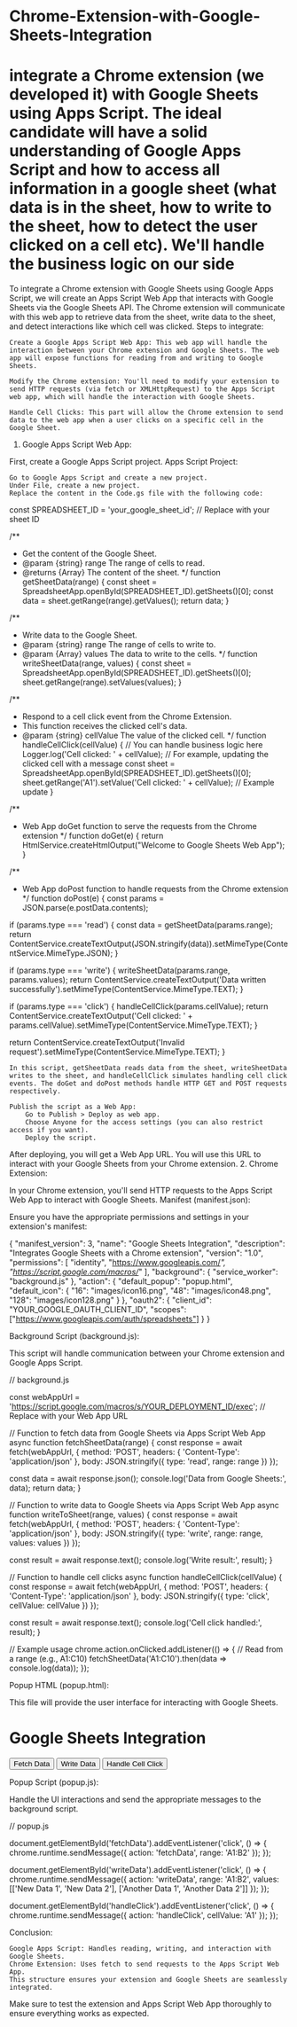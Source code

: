 # Chrome-Extension-with-Google-Sheets-Integration
 integrate a Chrome extension (we developed it) with Google Sheets using Apps Script. The ideal candidate will have a solid understanding of Google Apps Script and how to access all information in a google sheet (what data is in the sheet, how to write to the sheet, how to detect the user clicked on a cell etc). We'll handle the business logic on our side
 ==============
To integrate a Chrome extension with Google Sheets using Google Apps Script, we will create an Apps Script Web App that interacts with Google Sheets via the Google Sheets API. The Chrome extension will communicate with this web app to retrieve data from the sheet, write data to the sheet, and detect interactions like which cell was clicked.
Steps to integrate:

    Create a Google Apps Script Web App: This web app will handle the interaction between your Chrome extension and Google Sheets. The web app will expose functions for reading from and writing to Google Sheets.

    Modify the Chrome extension: You'll need to modify your extension to send HTTP requests (via fetch or XMLHttpRequest) to the Apps Script web app, which will handle the interaction with Google Sheets.

    Handle Cell Clicks: This part will allow the Chrome extension to send data to the web app when a user clicks on a specific cell in the Google Sheet.

1. Google Apps Script Web App:

First, create a Google Apps Script project.
Apps Script Project:

    Go to Google Apps Script and create a new project.
    Under File, create a new project.
    Replace the content in the Code.gs file with the following code:

const SPREADSHEET_ID = 'your_google_sheet_id'; // Replace with your sheet ID

/**
 * Get the content of the Google Sheet.
 * @param {string} range The range of cells to read.
 * @returns {Array} The content of the sheet.
 */
function getSheetData(range) {
  const sheet = SpreadsheetApp.openById(SPREADSHEET_ID).getSheets()[0];
  const data = sheet.getRange(range).getValues();
  return data;
}

/**
 * Write data to the Google Sheet.
 * @param {string} range The range of cells to write to.
 * @param {Array} values The data to write to the cells.
 */
function writeSheetData(range, values) {
  const sheet = SpreadsheetApp.openById(SPREADSHEET_ID).getSheets()[0];
  sheet.getRange(range).setValues(values);
}

/**
 * Respond to a cell click event from the Chrome Extension.
 * This function receives the clicked cell's data.
 * @param {string} cellValue The value of the clicked cell.
 */
function handleCellClick(cellValue) {
  // You can handle business logic here
  Logger.log('Cell clicked: ' + cellValue);
  // For example, updating the clicked cell with a message
  const sheet = SpreadsheetApp.openById(SPREADSHEET_ID).getSheets()[0];
  sheet.getRange('A1').setValue('Cell clicked: ' + cellValue); // Example update
}

/**
 * Web App doGet function to serve the requests from the Chrome extension
 */
function doGet(e) {
  return HtmlService.createHtmlOutput("Welcome to Google Sheets Web App");
}

/**
 * Web App doPost function to handle requests from the Chrome extension
 */
function doPost(e) {
  const params = JSON.parse(e.postData.contents);
  
  if (params.type === 'read') {
    const data = getSheetData(params.range);
    return ContentService.createTextOutput(JSON.stringify(data)).setMimeType(ContentService.MimeType.JSON);
  }
  
  if (params.type === 'write') {
    writeSheetData(params.range, params.values);
    return ContentService.createTextOutput('Data written successfully').setMimeType(ContentService.MimeType.TEXT);
  }
  
  if (params.type === 'click') {
    handleCellClick(params.cellValue);
    return ContentService.createTextOutput('Cell clicked: ' + params.cellValue).setMimeType(ContentService.MimeType.TEXT);
  }

  return ContentService.createTextOutput('Invalid request').setMimeType(ContentService.MimeType.TEXT);
}

    In this script, getSheetData reads data from the sheet, writeSheetData writes to the sheet, and handleCellClick simulates handling cell click events. The doGet and doPost methods handle HTTP GET and POST requests respectively.

    Publish the script as a Web App:
        Go to Publish > Deploy as web app.
        Choose Anyone for the access settings (you can also restrict access if you want).
        Deploy the script.

After deploying, you will get a Web App URL. You will use this URL to interact with your Google Sheets from your Chrome extension.
2. Chrome Extension:

In your Chrome extension, you'll send HTTP requests to the Apps Script Web App to interact with Google Sheets.
Manifest (manifest.json):

Ensure you have the appropriate permissions and settings in your extension's manifest:

{
  "manifest_version": 3,
  "name": "Google Sheets Integration",
  "description": "Integrates Google Sheets with a Chrome extension",
  "version": "1.0",
  "permissions": [
    "identity",
    "https://www.googleapis.com/*",
    "https://script.google.com/macros/*"
  ],
  "background": {
    "service_worker": "background.js"
  },
  "action": {
    "default_popup": "popup.html",
    "default_icon": {
      "16": "images/icon16.png",
      "48": "images/icon48.png",
      "128": "images/icon128.png"
    }
  },
  "oauth2": {
    "client_id": "YOUR_GOOGLE_OAUTH_CLIENT_ID",
    "scopes": ["https://www.googleapis.com/auth/spreadsheets"]
  }
}

Background Script (background.js):

This script will handle communication between your Chrome extension and Google Apps Script.

// background.js

const webAppUrl = 'https://script.google.com/macros/s/YOUR_DEPLOYMENT_ID/exec'; // Replace with your Web App URL

// Function to fetch data from Google Sheets via Apps Script Web App
async function fetchSheetData(range) {
  const response = await fetch(webAppUrl, {
    method: 'POST',
    headers: {
      'Content-Type': 'application/json'
    },
    body: JSON.stringify({ type: 'read', range: range })
  });

  const data = await response.json();
  console.log('Data from Google Sheets:', data);
  return data;
}

// Function to write data to Google Sheets via Apps Script Web App
async function writeToSheet(range, values) {
  const response = await fetch(webAppUrl, {
    method: 'POST',
    headers: {
      'Content-Type': 'application/json'
    },
    body: JSON.stringify({ type: 'write', range: range, values: values })
  });

  const result = await response.text();
  console.log('Write result:', result);
}

// Function to handle cell clicks
async function handleCellClick(cellValue) {
  const response = await fetch(webAppUrl, {
    method: 'POST',
    headers: {
      'Content-Type': 'application/json'
    },
    body: JSON.stringify({ type: 'click', cellValue: cellValue })
  });

  const result = await response.text();
  console.log('Cell click handled:', result);
}

// Example usage
chrome.action.onClicked.addListener(() => {
  // Read from a range (e.g., A1:C10)
  fetchSheetData('A1:C10').then(data => console.log(data));
});

Popup HTML (popup.html):

This file will provide the user interface for interacting with Google Sheets.

<!DOCTYPE html>
<html lang="en">
<head>
  <meta charset="UTF-8">
  <meta name="viewport" content="width=device-width, initial-scale=1.0">
  <title>Google Sheets Integration</title>
  <script src="popup.js"></script>
</head>
<body>
  <h1>Google Sheets Integration</h1>
  <button id="fetchData">Fetch Data</button>
  <button id="writeData">Write Data</button>
  <button id="handleClick">Handle Cell Click</button>
</body>
</html>

Popup Script (popup.js):

Handle the UI interactions and send the appropriate messages to the background script.

// popup.js

document.getElementById('fetchData').addEventListener('click', () => {
  chrome.runtime.sendMessage({ action: 'fetchData', range: 'A1:B2' });
});

document.getElementById('writeData').addEventListener('click', () => {
  chrome.runtime.sendMessage({
    action: 'writeData',
    range: 'A1:B2',
    values: [['New Data 1', 'New Data 2'], ['Another Data 1', 'Another Data 2']]
  });
});

document.getElementById('handleClick').addEventListener('click', () => {
  chrome.runtime.sendMessage({ action: 'handleClick', cellValue: 'A1' });
});

Conclusion:

    Google Apps Script: Handles reading, writing, and interaction with Google Sheets.
    Chrome Extension: Uses fetch to send requests to the Apps Script Web App.
    This structure ensures your extension and Google Sheets are seamlessly integrated.

Make sure to test the extension and Apps Script Web App thoroughly to ensure everything works as expected.
